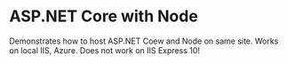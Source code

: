 # ASP.NET Core with Node
Demonstrates how to host ASP.NET Coew and Node on same site. Works on local IIS, Azure. Does not work on IIS Express 10!